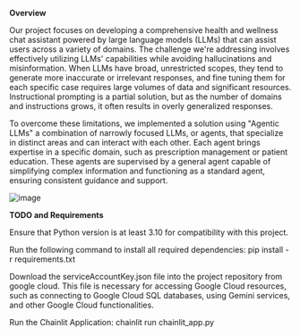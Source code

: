 **Overview**

Our project focuses on developing a comprehensive health and wellness chat assistant powered by large language models (LLMs) that can assist users across a variety of domains. The challenge we're addressing involves effectively utilizing LLMs' capabilities while avoiding hallucinations and misinformation. When LLMs have broad, unrestricted scopes, they tend to generate more inaccurate or irrelevant responses, and fine tuning them for each specific case requires large volumes of data and significant resources. Instructional prompting is a partial solution, but as the number of domains and instructions grows, it often results in overly generalized responses.

To overcome these limitations, we implemented a solution using "Agentic LLMs" a combination of narrowly focused LLMs, or agents, that specialize in distinct areas and can interact with each other. Each agent brings expertise in a specific domain, such as prescription management or patient education. These agents are supervised by a general agent capable of simplifying complex information and functioning as a standard agent, ensuring consistent guidance and support.


![image](https://github.com/user-attachments/assets/57e5cad1-20fc-4ae0-9c1b-31fdc95e853d)


**TODO and Requirements**

Ensure that Python version is at least 3.10 for compatibility with this project.

Run the following command to install all required dependencies: pip install -r requirements.txt

Download the serviceAccountKey.json file into the project repository from google cloud. This file is necessary for accessing Google Cloud resources, such as connecting to Google Cloud SQL databases, using Gemini services, and other Google Cloud functionalities.

Run the Chainlit Application: chainlit run chainlit_app.py


